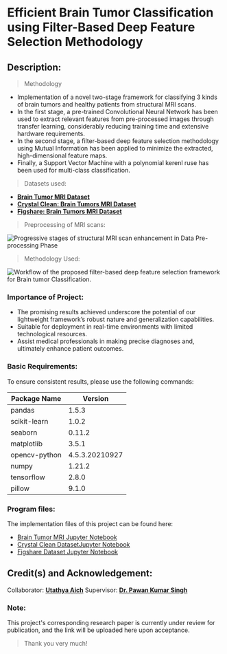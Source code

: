 
# Efficient Brain Tumor Classification using Filter-Based Deep Feature Selection Methodology

## Description:

> Methodology

- Implementation of a novel two-stage framework for classifying 3 kinds of brain tumors and healthy patients from structural MRI scans.
- In the first stage, a pre-trained Convolutional Neural Network has been used to extract relevant features from pre-processed images through transfer learning, considerably reducing training time and extensive hardware requirements.
- In the second stage, a filter-based deep feature selection methodology using Mutual Information has been applied to minimize the extracted, high-dimensional feature maps.
- Finally, a Support Vector Machine with a polynomial kerenl ruse has been used for multi-class classification.

> Datasets used:
- **[Brain Tumor MRI Dataset](https://www.kaggle.com/datasets/masoudnickparvar/brain-tumor-mri-dataset)**
- **[Crystal Clean: Brain Tumors MRI Dataset](https://www.kaggle.com/datasets/mohammadhossein77/brain-tumors-dataset)**
- **[Figshare: Brain Tumors MRI Dataset](https://www.kaggle.com/datasets/denizkavi1/brain-tumor)**

> Preprocessing of MRI scans:

![Progressive stages of structural MRI scan enhancement in Data Pre-processing Phase](https://github.com/user-attachments/assets/fc664a29-a361-4762-93aa-ce603965e38e)

> Methodology Used:

![Workflow of the proposed filter-based deep feature selection framework for Brain tumor Classification.](https://github.com/user-attachments/assets/a6cbb1c2-f122-4a2a-848b-ff89f4f23b14)

### Importance of Project:
- The promising results achieved underscore the potential of our lightweight framework’s robust nature and generalization capabilities.
- Suitable for deployment in real-time environments with limited technological resources.
- Assist medical professionals in making precise diagnoses and, ultimately enhance patient outcomes.

### Basic Requirements:

To ensure consistent results, please use the following commands:

|Package Name | Version|
| --- | ---|
| pandas | 1.5.3|
|scikit-learn | 1.0.2|
|seaborn | 0.11.2|
|matplotlib | 3.5.1|
|opencv-python | 4.5.3.20210927|
| numpy | 1.21.2 |
|tensorflow | 2.8.0|
|pillow | 9.1.0|

### Program files:

The implementation files of this project can be found here:
- [Brain Tumor MRI Jupyter Notebook](https://github.com/ksatrajit0/Brain-tumor-classification-mri-filter-based/blob/main/brain_tumorMRI_GitHubv1.ipynb)
- [Crystal Clean DatasetJupyter Notebook](https://github.com/ksatrajit0/Brain-tumor-classification-mri-filter-based/blob/main/crystal_dataset_github.ipynb)
- [Figshare Dataset Jupyter Notebook](https://github.com/ksatrajit0/Brain-tumor-classification-mri-filter-based/blob/main/figshare_dataset_github.ipynb)

## Credit(s) and Acknowledgement:

Collaborator: **[Utathya Aich](https://in.linkedin.com/in/utathyaaich)**
Supervisor: **[Dr. Pawan Kumar Singh](https://jadavpuruniversity.in/faculty-profile/pawan-kumar-singh/)**

### Note:
This project's corresponding research paper is currently under review for publication, and the link will be uploaded here upon acceptance.
> Thank you very much!

